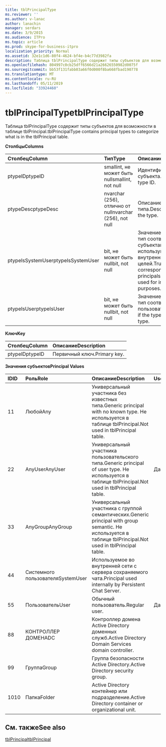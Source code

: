 ```yaml
---
title: tblPrincipalType
ms.reviewer: ''
ms.author: v-lanac
author: lanachin
manager: serdars
ms.date: 3/9/2015
ms.audience: ITPro
ms.topic: article
ms.prod: skype-for-business-itpro
localization_priority: Normal
ms.assetid: 32e1c1d6-80f4-4624-bf4e-b4c77d3982fa
description: Таблица tblPrincipalType содержит типы субъектов для возможности в таблице tblPrincipal.
ms.openlocfilehash: 804997c0cb25dff6566d21a26626550982d0075f
ms.sourcegitcommit: bb53f131fabb03a66f0d000f8ba668fbad190778
ms.translationtype: MT
ms.contentlocale: ru-RU
ms.lasthandoff: 05/11/2019
ms.locfileid: "33924460"
---
```

# <a name="tblprincipaltype"></a><span data-ttu-id="83bb2-103">tblPrincipalType</span><span class="sxs-lookup"><span data-stu-id="83bb2-103">tblPrincipalType</span></span>
 
<span data-ttu-id="83bb2-104">Таблица tblPrincipalType содержит типы субъектов для возможности в таблице tblPrincipal.</span><span class="sxs-lookup"><span data-stu-id="83bb2-104">tblPrincipalType contains principal types to categorize what is in the tblPrincipal table.</span></span>
  
<span data-ttu-id="83bb2-105">**Столбцы**</span><span class="sxs-lookup"><span data-stu-id="83bb2-105">**Columns**</span></span>

|<span data-ttu-id="83bb2-106">**Столбец**</span><span class="sxs-lookup"><span data-stu-id="83bb2-106">**Column**</span></span>|<span data-ttu-id="83bb2-107">**Тип**</span><span class="sxs-lookup"><span data-stu-id="83bb2-107">**Type**</span></span>|<span data-ttu-id="83bb2-108">**Описание**</span><span class="sxs-lookup"><span data-stu-id="83bb2-108">**Description**</span></span>|
|:-----|:-----|:-----|
|<span data-ttu-id="83bb2-109">ptypeID</span><span class="sxs-lookup"><span data-stu-id="83bb2-109">ptypeID</span></span>  <br/> |<span data-ttu-id="83bb2-110">smallint, не может быть null</span><span class="sxs-lookup"><span data-stu-id="83bb2-110">smallint, not null</span></span>  <br/> |<span data-ttu-id="83bb2-111">Идентификатор типа субъекта.</span><span class="sxs-lookup"><span data-stu-id="83bb2-111">Principal type ID.</span></span>  <br/> |
|<span data-ttu-id="83bb2-112">ptypeDesc</span><span class="sxs-lookup"><span data-stu-id="83bb2-112">ptypeDesc</span></span>  <br/> |<span data-ttu-id="83bb2-113">nvarchar (256), отлично от null</span><span class="sxs-lookup"><span data-stu-id="83bb2-113">nvarchar (256), not null</span></span>  <br/> |<span data-ttu-id="83bb2-114">Описание типа.</span><span class="sxs-lookup"><span data-stu-id="83bb2-114">Description of the type.</span></span>  <br/> |
|<span data-ttu-id="83bb2-115">ptypeIsSystemUser</span><span class="sxs-lookup"><span data-stu-id="83bb2-115">ptypeIsSystemUser</span></span>  <br/> |<span data-ttu-id="83bb2-116">bit, не может быть null</span><span class="sxs-lookup"><span data-stu-id="83bb2-116">bit, not null</span></span>  <br/> |<span data-ttu-id="83bb2-117">Значение true, если тип соответствует субъектам, которые используются для внутренних целей.</span><span class="sxs-lookup"><span data-stu-id="83bb2-117">True if the type corresponds to the principals that are used for internal purposes.</span></span>  <br/> |
|<span data-ttu-id="83bb2-118">ptypeIsUser</span><span class="sxs-lookup"><span data-stu-id="83bb2-118">ptypeIsUser</span></span>  <br/> |<span data-ttu-id="83bb2-119">bit, не может быть null</span><span class="sxs-lookup"><span data-stu-id="83bb2-119">bit, not null</span></span>  <br/> |<span data-ttu-id="83bb2-120">Значение true, если тип соответствует пользователям.</span><span class="sxs-lookup"><span data-stu-id="83bb2-120">True if the type is a user type.</span></span>  <br/> |
   
<span data-ttu-id="83bb2-121">**Ключ**</span><span class="sxs-lookup"><span data-stu-id="83bb2-121">**Key**</span></span>

|<span data-ttu-id="83bb2-122">**Столбец**</span><span class="sxs-lookup"><span data-stu-id="83bb2-122">**Column**</span></span>|<span data-ttu-id="83bb2-123">**Описание**</span><span class="sxs-lookup"><span data-stu-id="83bb2-123">**Description**</span></span>|
|:-----|:-----|
|<span data-ttu-id="83bb2-124">ptypeID</span><span class="sxs-lookup"><span data-stu-id="83bb2-124">ptypeID</span></span>  <br/> |<span data-ttu-id="83bb2-125">Первичный ключ.</span><span class="sxs-lookup"><span data-stu-id="83bb2-125">Primary key.</span></span>  <br/> |
   
<span data-ttu-id="83bb2-126">**Значения субъектов**</span><span class="sxs-lookup"><span data-stu-id="83bb2-126">**Principal Values**</span></span>

|<span data-ttu-id="83bb2-127">**ID**</span><span class="sxs-lookup"><span data-stu-id="83bb2-127">**ID**</span></span>|<span data-ttu-id="83bb2-128">**Роль**</span><span class="sxs-lookup"><span data-stu-id="83bb2-128">**Role**</span></span>|<span data-ttu-id="83bb2-129">**Описание**</span><span class="sxs-lookup"><span data-stu-id="83bb2-129">**Description**</span></span>|<span data-ttu-id="83bb2-130">**User**</span><span class="sxs-lookup"><span data-stu-id="83bb2-130">**User**</span></span>|
|:-----|:-----|:-----|:-----|
|<span data-ttu-id="83bb2-131">1</span><span class="sxs-lookup"><span data-stu-id="83bb2-131">1</span></span>  <br/> |<span data-ttu-id="83bb2-132">Любой</span><span class="sxs-lookup"><span data-stu-id="83bb2-132">Any</span></span>  <br/> |<span data-ttu-id="83bb2-133">Универсальный участника без известных типа.</span><span class="sxs-lookup"><span data-stu-id="83bb2-133">Generic principal with no known type.</span></span> <span data-ttu-id="83bb2-134">Не используется в таблице tblPrincipal.</span><span class="sxs-lookup"><span data-stu-id="83bb2-134">Not used in tblPrincipal table.</span></span>  <br/> ||
|<span data-ttu-id="83bb2-135">2</span><span class="sxs-lookup"><span data-stu-id="83bb2-135">2</span></span>  <br/> |<span data-ttu-id="83bb2-136">AnyUser</span><span class="sxs-lookup"><span data-stu-id="83bb2-136">AnyUser</span></span>  <br/> |<span data-ttu-id="83bb2-137">Универсальный участника пользовательского типа.</span><span class="sxs-lookup"><span data-stu-id="83bb2-137">Generic principal of user type.</span></span> <span data-ttu-id="83bb2-138">Не используется в таблице tblPrincipal.</span><span class="sxs-lookup"><span data-stu-id="83bb2-138">Not used in tblPrincipal table.</span></span>  <br/> |<span data-ttu-id="83bb2-139">Да</span><span class="sxs-lookup"><span data-stu-id="83bb2-139">Yes</span></span>  <br/> |
|<span data-ttu-id="83bb2-140">3</span><span class="sxs-lookup"><span data-stu-id="83bb2-140">3</span></span>  <br/> |<span data-ttu-id="83bb2-141">AnyGroup</span><span class="sxs-lookup"><span data-stu-id="83bb2-141">AnyGroup</span></span>  <br/> |<span data-ttu-id="83bb2-142">Универсальный участника с группой семантических.</span><span class="sxs-lookup"><span data-stu-id="83bb2-142">Generic principal with group semantic.</span></span> <span data-ttu-id="83bb2-143">Не используется в таблице tblPrincipal.</span><span class="sxs-lookup"><span data-stu-id="83bb2-143">Not used in tblPrincipal table.</span></span>  <br/> ||
|<span data-ttu-id="83bb2-144">4</span><span class="sxs-lookup"><span data-stu-id="83bb2-144">4</span></span>  <br/> |<span data-ttu-id="83bb2-145">Системного пользователя</span><span class="sxs-lookup"><span data-stu-id="83bb2-145">SystemUser</span></span>  <br/> |<span data-ttu-id="83bb2-146">Используемое во внутренней сети с сервера сохраняемого чата.</span><span class="sxs-lookup"><span data-stu-id="83bb2-146">Principal used internally by Persistent Chat Server.</span></span>  <br/> ||
|<span data-ttu-id="83bb2-147">5</span><span class="sxs-lookup"><span data-stu-id="83bb2-147">5</span></span>  <br/> |<span data-ttu-id="83bb2-148">Пользователь</span><span class="sxs-lookup"><span data-stu-id="83bb2-148">User</span></span>  <br/> |<span data-ttu-id="83bb2-149">Обычный пользователь.</span><span class="sxs-lookup"><span data-stu-id="83bb2-149">Regular user.</span></span>  <br/> |<span data-ttu-id="83bb2-150">Да</span><span class="sxs-lookup"><span data-stu-id="83bb2-150">Yes</span></span>  <br/> |
|<span data-ttu-id="83bb2-151">8</span><span class="sxs-lookup"><span data-stu-id="83bb2-151">8</span></span>  <br/> |<span data-ttu-id="83bb2-152">КОНТРОЛЛЕР ДОМЕНА</span><span class="sxs-lookup"><span data-stu-id="83bb2-152">DC</span></span>  <br/> |<span data-ttu-id="83bb2-153">Контроллер домена Active Directory доменных служб.</span><span class="sxs-lookup"><span data-stu-id="83bb2-153">Active Directory Domain Services domain controller.</span></span>  <br/> ||
|<span data-ttu-id="83bb2-154">9</span><span class="sxs-lookup"><span data-stu-id="83bb2-154">9</span></span>  <br/> |<span data-ttu-id="83bb2-155">Группа</span><span class="sxs-lookup"><span data-stu-id="83bb2-155">Group</span></span>  <br/> |<span data-ttu-id="83bb2-156">Группа безопасности Active Directory.</span><span class="sxs-lookup"><span data-stu-id="83bb2-156">Active Directory security group.</span></span>  <br/> ||
|<span data-ttu-id="83bb2-157">10</span><span class="sxs-lookup"><span data-stu-id="83bb2-157">10</span></span>  <br/> |<span data-ttu-id="83bb2-158">Папка</span><span class="sxs-lookup"><span data-stu-id="83bb2-158">Folder</span></span>  <br/> |<span data-ttu-id="83bb2-159">Active Directory контейнер или подразделение.</span><span class="sxs-lookup"><span data-stu-id="83bb2-159">Active Directory container or organizational unit.</span></span>  <br/> ||
   
## <a name="see-also"></a><span data-ttu-id="83bb2-160">См. также</span><span class="sxs-lookup"><span data-stu-id="83bb2-160">See also</span></span>

[<span data-ttu-id="83bb2-161">tblPrincipal</span><span class="sxs-lookup"><span data-stu-id="83bb2-161">tblPrincipal</span></span>](tblprincipal.md)
